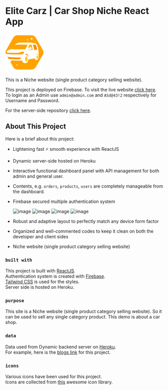 # Elite Carz | Car Shop Niche React App

<p>
	<img src="https://raw.githubusercontent.com/FazleRabbiRana/elite-carz-react-client-side/main/public/logo192.png" height="120" />
</p>

This is a Niche website (single product category selling website).

This project is deployed on Firebase. To visit the live website [click here](https://elite-carz.web.app/).\
To login as an Admin use `admin@admin.com` and `ASd@43!2` respectively for Username and Password.

For the server-side repository [click here](https://github.com/FazleRabbiRana/elite-carz-react-server-side).

## About This Project

Here is a brief about this project: 
- Lightening fast :zap: smooth experience with ReactJS
- Dynamic server-side hosted on Heroku
- Interactive functional dashboard panel with API management for both admin and general user.
- Contents, e.g. `orders`, `products`, `users` are completely manageable from the dashboard.
- Firebase secured multiple authentication system

	![image](https://img.shields.io/badge/Email%20&%20Password-FFC905?style=for-the-badge) ![image](https://img.shields.io/badge/Gmail-D14836?style=for-the-badge&logo=gmail&logoColor=white) ![image](https://img.shields.io/badge/GitHub-100000?style=for-the-badge&logo=github&logoColor=white) ![image](https://img.shields.io/badge/Twitter-1DA1F2?style=for-the-badge&logo=twitter&logoColor=white)
- Robust and adaptive layout to perfectly match any device form factor
- Organized and well-commented codes to keep it clean on both the developer and client sides
- Niche website (single product category selling website)

### `built with`

This project is built with [ReactJS](https://reactjs.org/).\
Authentication system is created with [Firebase](https://firebase.google.com/).\
[Tailwind CSS](https://tailwindcss.com/) is used for the styles.\
Server side is hosted on Heroku.

### `purpose`

This site is a Niche website (single product category selling website). So it can be used to sell any single category product. This demo is about a car shop.

### `data`

Data used from Dynamic backend server on [Heroku](https://sheltered-caverns-44637.herokuapp.com/).\
For example, here is the [blogs link](https://sheltered-caverns-44637.herokuapp.com/blogs) for this project.

### `icons`

Various icons have been used for this project.\
Icons are collected from [this](https://react-icons.github.io/react-icons/) awesome icon library.
